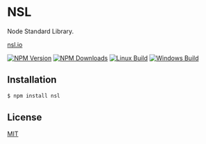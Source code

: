 # NSL
Node Standard Library.

[nsl.io](http://nsl.io)

  [![NPM Version][npm-image]][npm-url]
  [![NPM Downloads][downloads-image]][downloads-url]
  [![Linux Build][travis-image]][travis-url]
  [![Windows Build][appveyor-image]][appveyor-url]

## Installation

```bash
$ npm install nsl
```

## License
  [MIT](LICENSE)

[npm-image]: https://img.shields.io/npm/v/nsl.svg
[npm-url]: https://npmjs.org/package/nsl
[downloads-image]: https://img.shields.io/npm/dm/nsl.svg
[downloads-url]: https://npmjs.org/package/nsl
[travis-image]: https://img.shields.io/travis/nsljs/nsl/master.svg?label=linux
[travis-url]: https://travis-ci.org/nsljs/nsl
[appveyor-image]: https://img.shields.io/appveyor/ci/nsljs/nsl/master.svg?label=windows
[appveyor-url]: https://ci.appveyor.com/project/nsljs/nsl
